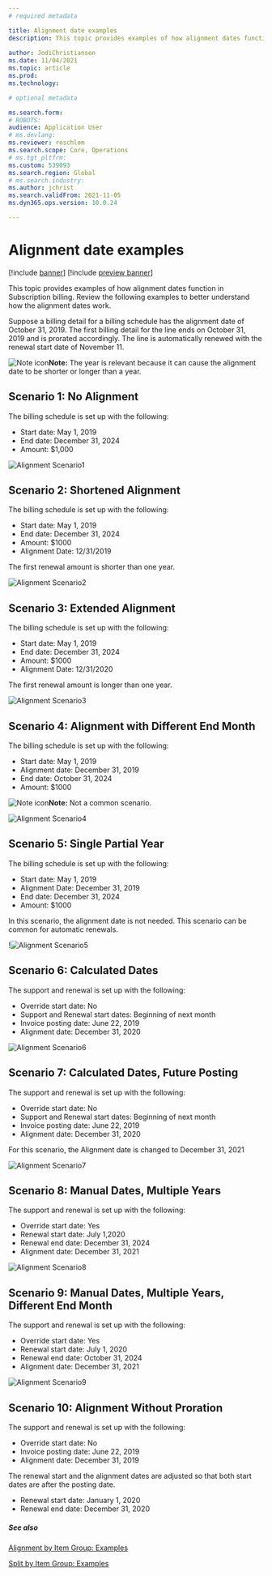 ```yaml
---
# required metadata

title: Alignment date examples
description: This topic provides examples of how alignment dates function in Subscription billing.  
  
author: JodiChristiansen
ms.date: 11/04/2021
ms.topic: article
ms.prod: 
ms.technology: 

# optional metadata

ms.search.form:  
# ROBOTS: 
audience: Application User
# ms.devlang: 
ms.reviewer: roschlom
ms.search.scope: Core, Operations
# ms.tgt_pltfrm: 
ms.custom: 539093
ms.search.region: Global
# ms.search.industry: 
ms.author: jchrist
ms.search.validFrom: 2021-11-05
ms.dyn365.ops.version: 10.0.24

---
```


# Alignment date examples

[!include [banner](../includes/banner.md)]
[!include [preview banner](../includes/preview-banner.md)]

This topic provides examples of how alignment dates function in Subscription billing. Review the following examples to better understand how the alignment dates work. 

Suppose a billing detail for a billing schedule has the alignment date of October 31, 2019. The first billing detail for the line ends on October 31, 2019 and is prorated accordingly. The line is automatically renewed with the renewal start date of November 11.

![Note icon](../../../Resources/images/icons/iAXnote.gif)**Note:**  The year is relevant because it can cause the alignment date to be shorter or longer than a year. 

## Scenario 1: No Alignment

The billing schedule is set up with the following: 
- Start date: May 1, 2019
- End date: December 31, 2024
- Amount: $1,000

![Alignment Scenario1](../images/Align01.png)

## Scenario 2: Shortened Alignment

The billing schedule is set up with the following: 
* Start date: May 1, 2019
* End date: December 31, 2024
* Amount: $1000
* Alignment Date: 12/31/2019

The first renewal amount is shorter than one year. 

![Alignment Scenario2](../images/Align02.png)

## Scenario 3: Extended Alignment

The billing schedule is set up with the following: 
* Start date: May 1, 2019
* End date: December 31, 2024
* Amount: $1000
* Alignment Date: 12/31/2020

The first renewal amount is longer than one year. 

![Alignment Scenario3](../images/Align03.png)

## Scenario 4: Alignment with Different End Month

The billing schedule is set up with the following: 
* Start date: May 1, 2019
* Alignment date: December 31, 2019
* End date: October 31, 2024
* Amount: $1000

![Note icon](../../../Resources/images/icons/iAXnote.gif)**Note:**  Not a common scenario. 

![Alignment Scenario4](../images/Align04.png)

## Scenario 5: Single Partial Year

The billing schedule is set up with the following: 
* Start date: May 1, 2019
* Alignment Date: December 31, 2019
* End date: December 31, 2024
* Amount: $1000

In this scenario, the alignment date is not needed. This scenario can be common for automatic renewals. 

!![Alignment Scenario5](../images/Align05.png)

## Scenario 6: Calculated Dates

The support and renewal is set up with the following: 
* Override start date: No
* Support and Renewal start dates: Beginning of next month
* Invoice posting date: June 22, 2019
* Alignment date: December 31, 2020

![Alignment Scenario6](../images/Align06.png)

## Scenario 7: Calculated Dates, Future Posting

The support and renewal is set up with the following: 
* Override start date: No
* Support and Renewal start dates: Beginning of next month
* Invoice posting date: June 22, 2019
* Alignment date: December 31, 2020

For this scenario, the Alignment date is changed to December 31, 2021

![Alignment Scenario7](../images/Align07.png)

## Scenario 8: Manual Dates, Multiple Years

The support and renewal is set up with the following: 
* Override start date: Yes
* Renewal start date: July 1,2020
* Renewal end date: December 31, 2024
* Alignment date: December 31, 2021

![Alignment Scenario8](../images/Align08.png)

## Scenario 9: Manual Dates, Multiple Years, Different End Month

The support and renewal is set up with the following: 
* Override start date: Yes
* Renewal start date: July 1, 2020
* Renewal end date: October 31, 2024
* Alignment date: December 31, 2021

![Alignment Scenario9](../images/Align09.png)

## Scenario 10: Alignment Without Proration 

The support and renewal is set up with the following: 
* Override start date: No
* Invoice posting date: June 22, 2019 
* Alignment date: December 31, 2019

The renewal start and the alignment dates are adjusted so that both start dates are after the posting date. 
* Renewal start date: January 1, 2020
* Renewal end date: December 31, 2020

##### See also

[Alignment by Item Group: Examples](exAlignItmGrp.md)

[Split by Item Group: Examples](exSplitItemGrp.md)
